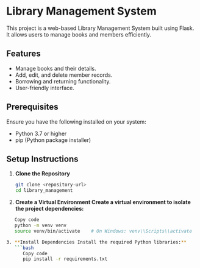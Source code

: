 # Library Management System

This project is a web-based Library Management System built using Flask. It allows users to manage books and members efficiently.

## Features

- Manage books and their details.
- Add, edit, and delete member records.
- Borrowing and returning functionality.
- User-friendly interface.

## Prerequisites

Ensure you have the following installed on your system:

- Python 3.7 or higher
- pip (Python package installer)

## Setup Instructions

1. **Clone the Repository**
   ```bash
   git clone <repository-url>
   cd library_management
2. **Create a Virtual Environment Create a virtual environment to isolate the project dependencies:**
```bash
   Copy code
   python -m venv venv
   source venv/bin/activate    # On Windows: venv\\Scripts\\activate

3. **Install Dependencies Install the required Python libraries:**
   ```bash
      Copy code
      pip install -r requirements.txt
